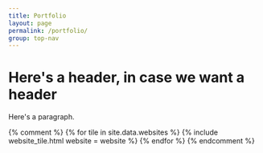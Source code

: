 ```yaml
---
title: Portfolio
layout: page
permalink: /portfolio/
group: top-nav
---
```


# Here's a header, in case we want a header

Here's a paragraph.


{% comment %}
{% for tile in site.data.websites %}
    {% include website_tile.html
        website = website
    %}
{% endfor %}
{% endcomment %}

<script src='{{site.baseurl}}/js/portfolio.js'>


